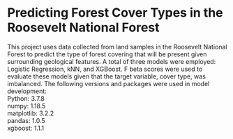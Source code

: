 # Predicting Forest Cover Types in the Roosevelt National Forest

This project uses data collected from land samples in the Roosevelt National Forest to predict the type of forest covering that will be present given surrounding geological features. A total of three models were employed: Logistic Regression, kNN, and XGBoost. F beta scores were used to evaluate these models given that the target variable, cover type, was imbalanced. The following versions and packages were used in model development: <br>
Python: 3.7.8<br>
numpy: 1.18.5<br>
matplotlib: 3.2.2<br>
pandas: 1.0.5<br>
xgboost: 1.1.1
